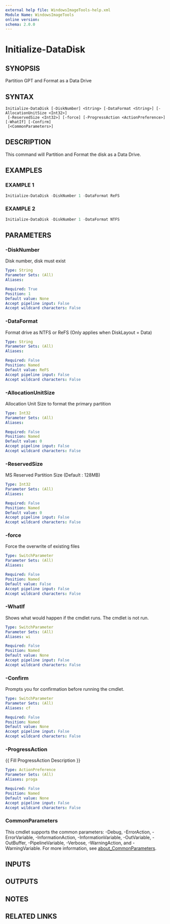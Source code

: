 ```yaml
---
external help file: WindowsImageTools-help.xml
Module Name: WindowsImageTools
online version:
schema: 2.0.0
---
```


# Initialize-DataDisk

## SYNOPSIS

Partition GPT and Format as a Data Drive

## SYNTAX

```
Initialize-DataDisk [-DiskNumber] <String> [-DataFormat <String>] [-AllocationUnitSize <Int32>]
 [-ReservedSize <Int32>] [-force] [-ProgressAction <ActionPreference>] [-WhatIf] [-Confirm]
 [<CommonParameters>]
```

## DESCRIPTION

This command will Partition and Format the disk as a Data Drive.

## EXAMPLES

### EXAMPLE 1

```PowerShell
Initialize-DataDisk -DiskNumber 1 -DataFormat ReFS
```

### EXAMPLE 2

```PowerShell
Initialize-DataDisk -DiskNumber 1 -DataFormat NTFS
```

## PARAMETERS

### -DiskNumber

Disk number, disk must exist

```yaml
Type: String
Parameter Sets: (All)
Aliases:

Required: True
Position: 1
Default value: None
Accept pipeline input: False
Accept wildcard characters: False
```

### -DataFormat

Format drive as NTFS or ReFS (Only applies when DiskLayout = Data)

```yaml
Type: String
Parameter Sets: (All)
Aliases:

Required: False
Position: Named
Default value: ReFS
Accept pipeline input: False
Accept wildcard characters: False
```

### -AllocationUnitSize

Allocation Unit Size to format the primary partition

```yaml
Type: Int32
Parameter Sets: (All)
Aliases:

Required: False
Position: Named
Default value: 0
Accept pipeline input: False
Accept wildcard characters: False
```

### -ReservedSize

MS Reserved Partition Size (Default : 128MB)

```yaml
Type: Int32
Parameter Sets: (All)
Aliases:

Required: False
Position: Named
Default value: 0
Accept pipeline input: False
Accept wildcard characters: False
```

### -force

Force the overwrite of existing files

```yaml
Type: SwitchParameter
Parameter Sets: (All)
Aliases:

Required: False
Position: Named
Default value: False
Accept pipeline input: False
Accept wildcard characters: False
```

### -WhatIf

Shows what would happen if the cmdlet runs.
The cmdlet is not run.

```yaml
Type: SwitchParameter
Parameter Sets: (All)
Aliases: wi

Required: False
Position: Named
Default value: None
Accept pipeline input: False
Accept wildcard characters: False
```

### -Confirm

Prompts you for confirmation before running the cmdlet.

```yaml
Type: SwitchParameter
Parameter Sets: (All)
Aliases: cf

Required: False
Position: Named
Default value: None
Accept pipeline input: False
Accept wildcard characters: False
```

### -ProgressAction

{{ Fill ProgressAction Description }}

```yaml
Type: ActionPreference
Parameter Sets: (All)
Aliases: proga

Required: False
Position: Named
Default value: None
Accept pipeline input: False
Accept wildcard characters: False
```

### CommonParameters
This cmdlet supports the common parameters: -Debug, -ErrorAction, -ErrorVariable, -InformationAction, -InformationVariable, -OutVariable, -OutBuffer, -PipelineVariable, -Verbose, -WarningAction, and -WarningVariable. For more information, see [about_CommonParameters](http://go.microsoft.com/fwlink/?LinkID=113216).

## INPUTS

## OUTPUTS

## NOTES

## RELATED LINKS
